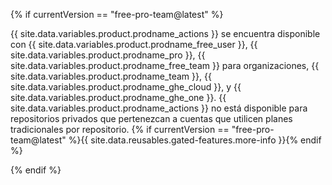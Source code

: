 {% if currentVersion == "free-pro-team@latest" %}

{{ site.data.variables.product.prodname_actions }} se encuentra disponible con {{ site.data.variables.product.prodname_free_user }}, {{ site.data.variables.product.prodname_pro }}, {{ site.data.variables.product.prodname_free_team }} para organizaciones, {{ site.data.variables.product.prodname_team }}, {{ site.data.variables.product.prodname_ghe_cloud }}, y {{ site.data.variables.product.prodname_ghe_one }}. {{ site.data.variables.product.prodname_actions }} no está disponible para repositorios privados que pertenezcan a cuentas que utilicen planes tradicionales por repositorio. {% if currentVersion == "free-pro-team@latest" %}{{ site.data.reusables.gated-features.more-info }}{% endif %}

{% endif %}
